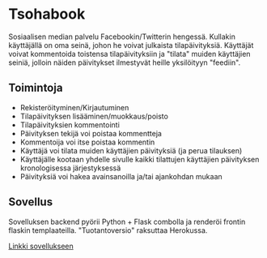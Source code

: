 # Tsohabook
Sosiaalisen median palvelu Facebookin/Twitterin hengessä. Kullakin käyttäjällä on oma seinä, johon he voivat julkaista tilapäivityksiä. Käyttäjät voivat kommentoida toistensa tilapäivityksiin ja "tilata" muiden käyttäjien seiniä, jolloin näiden päivitykset ilmestyvät heille yksilöityyn "feediin".

## Toimintoja
 - Rekisteröityminen/Kirjautuminen
 - Tilapäivityksen lisääminen/muokkaus/poisto
 - Tilapäivityksien kommentointi
 - Päivityksen tekijä voi poistaa kommentteja
 - Kommentoija voi itse poistaa kommentin
 - Käyttäjä voi tilata muiden käyttäjien päivityksiä (ja perua tilauksen)
 - Käyttäjälle kootaan yhdelle sivulle kaikki tilattujen käyttäjien päivityksen kronologisessa järjestyksessä
 - Päivityksiä voi hakea avainsanoilla ja/tai ajankohdan mukaan

## Sovellus
Sovelluksen backend pyörii Python + Flask combolla ja renderöi frontin flaskin templaateilla. "Tuotantoversio" raksuttaa Herokussa.

[Linkki sovellukseen](http://tsohabook.herokuapp.com)
